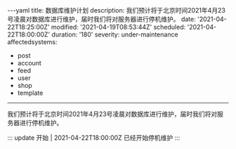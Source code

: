 ---yaml
title: 数据库维护计划
description: 我们预计将于北京时间2021年4月23号凌晨对数据库进行维护，届时我们将对服务器进行停机维护。
date: '2021-04-22T18:25:00Z'
modified: '2021-04-19T08:53:44Z'
scheduled: '2021-04-22T18:00:00Z'
duration: '180'
severity: under-maintenance
affectedsystems:
  - post
  - account
  - feed
  - user
  - shop
  - template
---
我们预计将于北京时间2021年4月23号凌晨对数据库进行维护，届时我们将对服务器进行停机维护。

::: update 开始 | 2021-04-22T18:00:00Z
已经开始停机维护
:::
